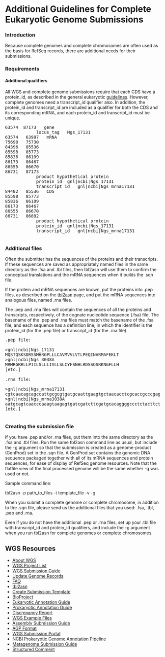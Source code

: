 
# Additional Guidelines for Complete Eukaryotic Genome Submissions

### Introduction

Because complete genomes and complete chromosomes are often used as the basis for RefSeq records, there are additional needs for their submissions.

### Requirements

#### Additional qualifiers

All WGS and complete genome submissions require that each CDS have a protein_id, as described in the general eukaryotic [guidelines](/~/eukaryotic_genome_submission). However, complete genomes need a transcript_id qualifier also. In addition, the protein_id and transcript_id are included as a qualifier for both the CDS and its corresponding mRNA, and each protein_id and transcript_id must be unique.

<pre>63574	87173	gene
			locus_tag	Ngs_17131
63574	63907	mRNA
75690	75730
84396	85536
85598	85773
85836	86109
86173	86467
86555	86670
86731	87173
			product	hypothetical protein
			protein_id	gnl|ncbi|Ngs_17131
			transcript_id	gnl|ncbi|Ngs_mrna17131
84402	85536	CDS
85598	85773
85836	86109
86173	86467
86555	86670
86731	86882
			product	hypothetical protein
			protein_id	gnl|ncbi|Ngs_17131
			transcript_id	gnl|ncbi|Ngs_mrna17131

</pre>

### Additional files

Often the submitter has the sequences of the proteins and their transcripts. If these sequences are saved as appropriately named files in the same directory as the .fsa and .tbl files, then tbl2asn will use them to confirm the conceptual translations and the mRNA sequences when it builds the .sqn file.

If the protein and mRNA sequences are known, put the proteins into .pep files, as described on the [tbl2asn](/~/tbl2asn2) page, and put the mRNA sequences into analogous files, named .rna files.

The .pep and .rna files will contain the sequences of all the proteins and transcripts, respectively, of the cognate nucleotide sequence (.fsa) file. The basename of the .pep and .rna files must match the basename of the .fsa file, and each sequence has a definition line, in which the identifier is the protein_id (for the .pep file) or transcript_id (for the .rna file).

<pre>.pep file:

>gnl|ncbi|Ngs_17131
MQSTQSKSDRSSMHRGPLLLCAVMVVLVTLPEQINARMAFEKLT
>gnl|ncbi|Ngs_3038A
MRMRGRRLLPIILSLLLIVLLSLCYFSNHLRDSSQSRKNGFLLH
[etc.]

.rna file:

>gnl|ncbi|Ngs_mrna17131
cgtcaacagcagccattgcgcgtgatgcaattgaagtgctaacacctcgcaccgcccgagttttagc
>gnl|ncbi|Ngs_mrna3038A
aatgcagtcaacccaaagtaagagtgatcgatcttcgatgcacaggggccctctacttctctgcgccgtg
[etc.]

</pre>

### Creating the submission file

If you have .pep and/or .rna files, put them into the same directory as the .fsa and .tbl files. Run the same tbl2asn command line as usual, but include the -g argument so that the submission is created as a genome-product (GenProd) set in the .sqn file. A GenProd set contains the genomic DNA sequence packaged together with all of its mRNA sequences and protein sequences, for ease of display of RefSeq genome resources. Note that the flatfile view of the final processed genome will be the same whether -g was used or not.

Sample command line:

tbl2asn -p path_to_files -t template_file -v -g

When you submit a complete genome or complete chromosome, in addition to the .sqn file, please send us the additional files that you used: .fsa, .tbl, .pep and .rna.

Even if you do not have the additional .pep or .rna files, set up your .tbl file with transcript_id and protein_id qualifiers, and include the -g argument when you run tbl2asn for complete genomes or complete chromosomes.





<div id="shared-content-1" nid="1465">

<div class="rightnav">

## WGS Resources

*   [About WGS](/~/wgs)
*   [WGS Project List](http://www.ncbi.nlm.nih.gov/Traces/wgs)
*   [WGS Submission Guide](/~/wgs.submit)
*   [Update Genome Records](/~/wgs_update)
*   [FAQ](/~/wgsfaq)
*   [tbl2asn](/~/tbl2asn2)
*   [Create Submission Template](http://www.ncbi.nlm.nih.gov/WebSub/template.cgi)
*   [BioProject](http://www.ncbi.nlm.nih.gov/bioproject)
*   [Eukaryotic Annotation Guide](/~/eukaryotic_genome_submission)
*   [Prokaryotic Annotation Guide](/~/genomesubmit)
*   [Discrepancy Report](/~/asndisc)
*   [WGS Example Files](/~/examples.wgs)
*   [Assembly Submission Guide](http://www.ncbi.nlm.nih.gov/assembly/docs/submission/)
*   [AGP Format](http://www.ncbi.nlm.nih.gov/assembly/agp/AGP_Specification/)
*   [WGS Submission Portal](https://submit.ncbi.nlm.nih.gov/subs/wgs/)
*   [NCBI Prokaryotic Genome Annotation Pipeline](http://www.ncbi.nlm.nih.gov/genome/annotation_prok/)
*   [Metagenome Submission Guide](/~/metagenome)
*   [Structured Comment](/~/structuredcomment)




